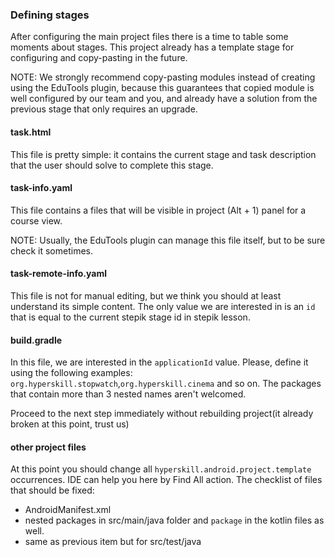 ### Defining stages

After configuring the main project files there is a time to table some moments about stages. 
This project already has a template stage for configuring and copy-pasting in the future.

NOTE: We strongly recommend copy-pasting modules instead of creating using the EduTools plugin, 
because this guarantees that copied module is well configured by our team and you, 
and already have a solution from the previous stage that only requires an upgrade.

#### task.html
This file is pretty simple: it contains the current stage and task description that the user 
should solve to complete this stage.

#### task-info.yaml
This file contains a files that will be visible in project (Alt + 1) panel for a course view.

NOTE: Usually, the EduTools plugin can manage this file itself, but to be sure check it sometimes.

#### task-remote-info.yaml
This file is not for manual editing, but we think you should at least understand its simple content.
The only value we are interested in is an `id` that is equal to the current stepik stage id in 
stepik lesson.

#### build.gradle
In this file, we are interested in the `applicationId` value. Please, define it using the following 
examples: `org.hyperskill.stopwatch`,`org.hyperskill.cinema` and so on. The packages that contain 
more than 3 nested names aren't welcomed. 

Proceed to the next step immediately without rebuilding project(it already broken at this point, trust us)

#### other project files
At this point you should change all `hyperskill.android.project.template` occurrences. IDE can help
you here by Find All action. The checklist of files that should be fixed:
 - AndroidManifest.xml
 - nested packages in src/main/java folder and `package` in the kotlin files as well.
 - same as previous item but for src/test/java
